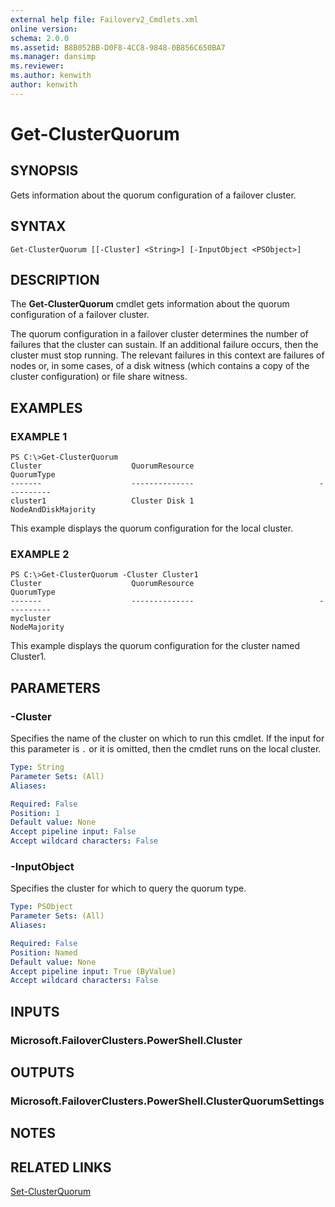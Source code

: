 ```yaml
---
external help file: Failoverv2_Cmdlets.xml
online version: 
schema: 2.0.0
ms.assetid: B8B052BB-D0F8-4CC8-9848-0B856C650BA7
ms.manager: dansimp
ms.reviewer:
ms.author: kenwith
author: kenwith
---
```


# Get-ClusterQuorum

## SYNOPSIS
Gets information about the quorum configuration of a failover cluster.

## SYNTAX

```
Get-ClusterQuorum [[-Cluster] <String>] [-InputObject <PSObject>]
```

## DESCRIPTION
The **Get-ClusterQuorum** cmdlet gets information about the quorum configuration of a failover cluster.

The quorum configuration in a failover cluster determines the number of failures that the cluster can sustain.
If an additional failure occurs, then the cluster must stop running.
The relevant failures in this context are failures of nodes or, in some cases, of a disk witness (which contains a copy of the cluster configuration) or file share witness.

## EXAMPLES

### EXAMPLE 1
```
PS C:\>Get-ClusterQuorum
Cluster                    QuorumResource                            QuorumType 
-------                    --------------                            ---------- 
cluster1                   Cluster Disk 1                   NodeAndDiskMajority
```

This example displays the quorum configuration for the local cluster.

### EXAMPLE 2
```
PS C:\>Get-ClusterQuorum -Cluster Cluster1
Cluster                    QuorumResource                            QuorumType 
-------                    --------------                            ---------- 
mycluster                                                          NodeMajority
```

This example displays the quorum configuration for the cluster named Cluster1.

## PARAMETERS

### -Cluster
Specifies the name of the cluster on which to run this cmdlet.
If the input for this parameter is `.` or it is omitted, then the cmdlet runs on the local cluster.

```yaml
Type: String
Parameter Sets: (All)
Aliases: 

Required: False
Position: 1
Default value: None
Accept pipeline input: False
Accept wildcard characters: False
```

### -InputObject
Specifies the cluster for which to query the quorum type.

```yaml
Type: PSObject
Parameter Sets: (All)
Aliases: 

Required: False
Position: Named
Default value: None
Accept pipeline input: True (ByValue)
Accept wildcard characters: False
```

## INPUTS

### Microsoft.FailoverClusters.PowerShell.Cluster

## OUTPUTS

### Microsoft.FailoverClusters.PowerShell.ClusterQuorumSettings

## NOTES

## RELATED LINKS

[Set-ClusterQuorum](./Set-ClusterQuorum.md)

